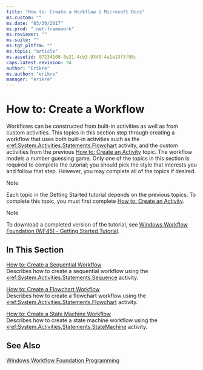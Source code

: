 ```yaml
---
title: "How to: Create a Workflow | Microsoft Docs"
ms.custom: ""
ms.date: "03/30/2017"
ms.prod: ".net-framework"
ms.reviewer: ""
ms.suite: ""
ms.tgt_pltfrm: ""
ms.topic: "article"
ms.assetid: 87234108-8e21-4cb3-9340-4a1a13f3f98c
caps.latest.revision: 34
author: "Erikre"
ms.author: "erikre"
manager: "erikre"
---
```

# How to: Create a Workflow
Workflows can be constructed from built-in activities as well as from custom activities. This topics in this section step through creating a workflow that uses both built-in activities such as the <xref:System.Activities.Statements.Flowchart> activity, and the custom activities from the previous [How to: Create an Activity](../../../docs/framework/windows-workflow-foundation/how-to-create-an-activity.md) topic. The workflow models a number guessing game. Only one of the topics in this section is required to complete the tutorial; you should pick the style that interests you and follow that step. However, you may complete all of the topics if desired.  
  
> [!NOTE]
>  Each topic in the Getting Started tutorial depends on the previous topics. To complete this topic, you must first complete [How to: Create an Activity](../../../docs/framework/windows-workflow-foundation/how-to-create-an-activity.md).  
  
> [!NOTE]
>  To download a completed version of the tutorial, see [Windows Workflow Foundation (WF45) - Getting Started Tutorial](http://go.microsoft.com/fwlink/?LinkID=248976).  
  
## In This Section  
 [How to: Create a Sequential Workflow](../../../docs/framework/windows-workflow-foundation/how-to-create-a-sequential-workflow.md)  
 Describes how to create a sequential workflow using the <xref:System.Activities.Statements.Sequence> activity.  
  
 [How to: Create a Flowchart Workflow](../../../docs/framework/windows-workflow-foundation/how-to-create-a-flowchart-workflow.md)  
 Describes how to create a flowchart workflow using the <xref:System.Activities.Statements.Flowchart> activity.  
  
 [How to: Create a State Machine Workflow](../../../docs/framework/windows-workflow-foundation/how-to-create-a-state-machine-workflow.md)  
 Describes how to create a state machine workflow using the <xref:System.Activities.Statements.StateMachine> activity.  
  
## See Also  
 [Windows Workflow Foundation Programming](../../../docs/framework/windows-workflow-foundation/programming.md)